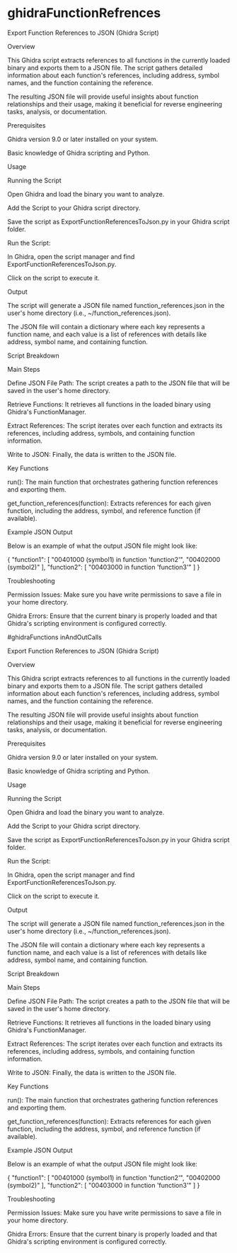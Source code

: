 # ghidraFunctionRefrences
Export Function References to JSON (Ghidra Script)

Overview

This Ghidra script extracts references to all functions in the currently loaded binary and exports them to a JSON file. The script gathers detailed information about each function's references, including address, symbol names, and the function containing the reference.

The resulting JSON file will provide useful insights about function relationships and their usage, making it beneficial for reverse engineering tasks, analysis, or documentation.

Prerequisites

Ghidra version 9.0 or later installed on your system.

Basic knowledge of Ghidra scripting and Python.

Usage

Running the Script

Open Ghidra and load the binary you want to analyze.

Add the Script to your Ghidra script directory.

Save the script as ExportFunctionReferencesToJson.py in your Ghidra script folder.

Run the Script:

In Ghidra, open the script manager and find ExportFunctionReferencesToJson.py.

Click on the script to execute it.

Output

The script will generate a JSON file named function_references.json in the user's home directory (i.e., ~/function_references.json).

The JSON file will contain a dictionary where each key represents a function name, and each value is a list of references with details like address, symbol name, and containing function.

Script Breakdown

Main Steps

Define JSON File Path: The script creates a path to the JSON file that will be saved in the user's home directory.

Retrieve Functions: It retrieves all functions in the loaded binary using Ghidra's FunctionManager.

Extract References: The script iterates over each function and extracts its references, including address, symbols, and containing function information.

Write to JSON: Finally, the data is written to the JSON file.

Key Functions

run(): The main function that orchestrates gathering function references and exporting them.

get_function_references(function): Extracts references for each given function, including the address, symbol, and reference function (if available).

Example JSON Output

Below is an example of what the output JSON file might look like:

{
    "function1": [
        "00401000 (symbol1) in function 'function2'",
        "00402000 (symbol2)"
    ],
    "function2": [
        "00403000 in function 'function3'"
    ]
}

Troubleshooting

Permission Issues: Make sure you have write permissions to save a file in your home directory.

Ghidra Errors: Ensure that the current binary is properly loaded and that Ghidra's scripting environment is configured correctly.

#ghidraFunctions inAndOutCalls

Export Function References to JSON (Ghidra Script)

Overview

This Ghidra script extracts references to all functions in the currently loaded binary and exports them to a JSON file. The script gathers detailed information about each function's references, including address, symbol names, and the function containing the reference.

The resulting JSON file will provide useful insights about function relationships and their usage, making it beneficial for reverse engineering tasks, analysis, or documentation.

Prerequisites

Ghidra version 9.0 or later installed on your system.

Basic knowledge of Ghidra scripting and Python.

Usage

Running the Script

Open Ghidra and load the binary you want to analyze.

Add the Script to your Ghidra script directory.

Save the script as ExportFunctionReferencesToJson.py in your Ghidra script folder.

Run the Script:

In Ghidra, open the script manager and find ExportFunctionReferencesToJson.py.

Click on the script to execute it.

Output

The script will generate a JSON file named function_references.json in the user's home directory (i.e., ~/function_references.json).

The JSON file will contain a dictionary where each key represents a function name, and each value is a list of references with details like address, symbol name, and containing function.

Script Breakdown

Main Steps

Define JSON File Path: The script creates a path to the JSON file that will be saved in the user's home directory.

Retrieve Functions: It retrieves all functions in the loaded binary using Ghidra's FunctionManager.

Extract References: The script iterates over each function and extracts its references, including address, symbols, and containing function information.

Write to JSON: Finally, the data is written to the JSON file.

Key Functions

run(): The main function that orchestrates gathering function references and exporting them.

get_function_references(function): Extracts references for each given function, including the address, symbol, and reference function (if available).

Example JSON Output

Below is an example of what the output JSON file might look like:

{
    "function1": [
        "00401000 (symbol1) in function 'function2'",
        "00402000 (symbol2)"
    ],
    "function2": [
        "00403000 in function 'function3'"
    ]
}

Troubleshooting

Permission Issues: Make sure you have write permissions to save a file in your home directory.

Ghidra Errors: Ensure that the current binary is properly loaded and that Ghidra's scripting environment is configured correctly.
